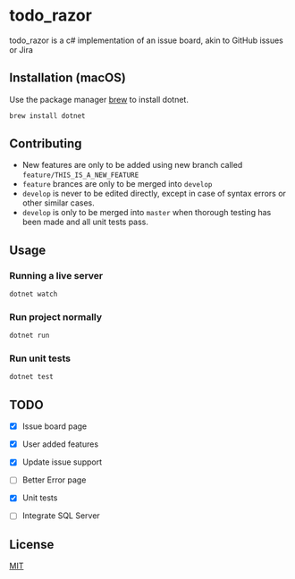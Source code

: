 # todo_razor

todo_razor is a c# implementation of an issue board, akin to GitHub issues or Jira

## Installation (macOS)

Use the package manager [brew](https://brew.sh/) to install dotnet.

```bash
brew install dotnet
```

## Contributing

* New features are only to be added using new branch called `feature/THIS_IS_A_NEW_FEATURE`
* `feature` brances are only to be merged into `develop`
* `develop` is never to be edited directly, except in case of syntax errors or other similar cases.
* `develop` is only to be merged into `master` when thorough testing has been made and all unit tests pass.

## Usage

### Running a live server

```bash
dotnet watch
```

### Run project normally

```bash
dotnet run
```

### Run unit tests

```bash
dotnet test
```

## TODO

- [x] Issue board page
- [x] User added features
- [x] Update issue support
- [ ] Better Error page
- [x] Unit tests
- [ ] Integrate SQL Server



## License

[MIT](https://choosealicense.com/licenses/mit/)